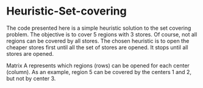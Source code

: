 # Heuristic-Set-covering

The code presented here is a simple heuristic solution to the set covering problem. The objective is to cover 5 regions with 3 stores. Of course, not all regions can be covered by all stores.
The chosen heuristic is to open the cheaper stores first until all the set of stores are opened. It stops until all stores are opened.

Matrix A represents which regions (rows) can be opened for each center (column). As an example, region 5 can be covered by the centers 1 and 2, but not by center 3.



